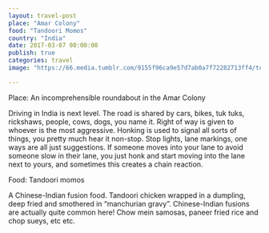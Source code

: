 ```yaml
---
layout: travel-post
place: "Amar Colony"
food: "Tandoori Momos"
country: "India"
date: 2017-03-07 00:00:00
publish: true
categories: travel
image: "https://66.media.tumblr.com/9155f96ca9e57d7ab0a7f72282713ff4/tumblr_p0t8b4Kp8b1wkhtd7o1_1280.jpg"

---
```


Place: An incomprehensible roundabout in the Amar Colony

Driving in India is next level. The road is shared by cars, bikes, tuk tuks, rickshaws, people, cows, dogs, you name it. Right of way is given to whoever is the most aggressive. Honking is used to signal all sorts of things, you pretty much hear it non-stop. Stop lights, lane markings, one ways are all just suggestions. If someone moves into your lane to avoid someone slow in their lane, you just honk and start moving into the lane next to yours, and sometimes this creates a chain reaction.

Food: Tandoori momos

A Chinese-Indian fusion food. Tandoori chicken wrapped in a dumpling, deep fried and smothered in “manchurian gravy”. Chinese-Indian fusions are actually quite common here! Chow mein samosas, paneer fried rice and chop sueys, etc etc.